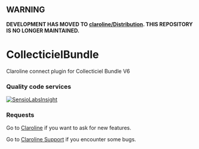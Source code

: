 WARNING
-------

**DEVELOPMENT HAS MOVED TO [claroline/Distribution](http://github.com/claroline/Distribution). 
THIS REPOSITORY IS NO LONGER MAINTAINED.**


CollecticielBundle
==============

Claroline connect plugin for Collecticiel Bundle
V6

### Quality code services
[![SensioLabsInsight](https://insight.sensiolabs.com/projects/a50e7885-90fe-4adc-ba8a-695c8def1b86/big.png)](https://insight.sensiolabs.com/projects/a50e7885-90fe-4adc-ba8a-695c8def1b86)

### Requests
Go to [Claroline](https://github.com/claroline/Claroline/issues) if you want to ask for new features.

Go to [Claroline Support](https://github.com/claroline/ClaroSupport/issues) if you encounter some bugs.


